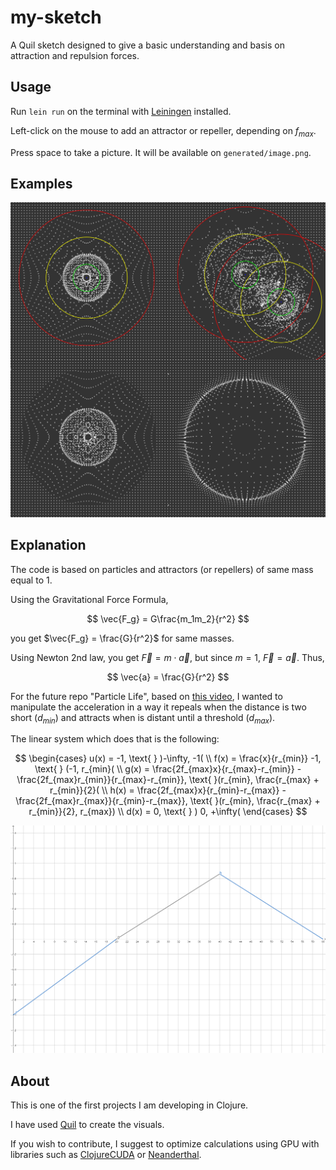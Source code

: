 # my-sketch

A Quil sketch designed to give a basic understanding and basis on attraction and repulsion forces.

## Usage

Run `lein run` on the terminal with [Leiningen](https://leiningen.org/) installed.

Left-click on the mouse to add an attractor or repeller, depending on $f_{max}$.

Press space to take a picture. It will be available on `generated/image.png`.

## Examples

![Code examples](image.png)

## Explanation
The code is based on particles and attractors (or repellers) of same mass equal to 1. 

Using the Gravitational Force Formula,

$$
\vec{F_g} = G\frac{m_1m_2}{r^2}
$$

you get $\vec{F_g} = \frac{G}{r^2}$ for same masses.

Using Newton 2nd law, you get $\vec{F} = m \cdot \vec{a}$, but since $m = 1$, $\vec{F} = \vec{a}$.
Thus,

$$
\vec{a} = \frac{G}{r^2}
$$

For the future repo "Particle Life", based on [this video](https://www.youtube.com/watch?v=p4YirERTVF0), I wanted to manipulate the acceleration in a way it repeals when the distance is two short ($d_{min}$) and attracts when is distant until a threshold ($d_{max}$).

The linear system which does that is the following:

$$
\begin{cases}
u(x) = -1, \text{ } )-\infty, -1( \\
f(x) = \frac{x}{r_{min}} -1, \text{ } (-1, r_{min}( \\
g(x) = \frac{2f_{max}x}{r_{max}-r_{min}} - \frac{2f_{max}r_{min}}{r_{max}-r_{min}}, \text{ }(r_{min}, \frac{r_{max} + r_{min}}{2}( \\
h(x) = \frac{2f_{max}x}{r_{min}-r_{max}} - \frac{2f_{max}r_{max}}{r_{min}-r_{max}}, \text{ }(r_{min}, \frac{r_{max} + r_{min}}{2}, r_{max}) \\
d(x) = 0, \text{ } ) 0, +\infty(
\end{cases}
$$

![Linear system](function.png)

## About

This is one of the first projects I am developing in Clojure. 

I have used [Quil](http://quil.info/) to create the visuals.

If you wish to contribute, I suggest to optimize calculations using GPU with libraries such as [ClojureCUDA](https://clojurecuda.uncomplicate.org/) or [Neanderthal](https://neanderthal.uncomplicate.org/).
